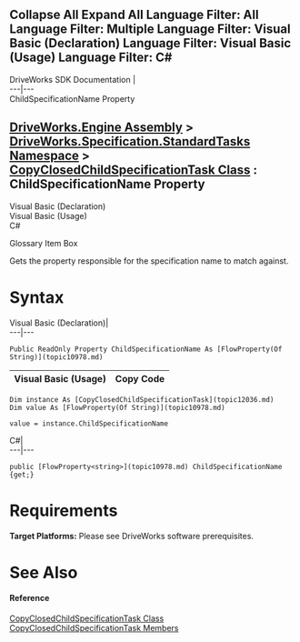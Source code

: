 Collapse All Expand All Language Filter: All  Language Filter: Multiple  Language Filter: Visual Basic (Declaration) Language Filter: Visual Basic (Usage) Language Filter: C#  
---  
DriveWorks SDK Documentation  |   
---|---  
ChildSpecificationName Property   
  
[DriveWorks.Engine Assembly](topic2156.md) > [DriveWorks.Specification.StandardTasks Namespace](topic11896.md) > [CopyClosedChildSpecificationTask Class](topic12036.md) : ChildSpecificationName Property  
---  
  
Visual Basic (Declaration)    
Visual Basic (Usage)    
C# 

Glossary Item Box

Gets the property responsible for the specification name to match against. 

# Syntax

Visual Basic (Declaration)|   
---|---  
      
    
    Public ReadOnly Property ChildSpecificationName As [FlowProperty(Of String)](topic10978.md)  
  
Visual Basic (Usage)| Copy Code  
---|---  
      
    
    Dim instance As [CopyClosedChildSpecificationTask](topic12036.md)
    Dim value As [FlowProperty(Of String)](topic10978.md)
     
    value = instance.ChildSpecificationName  
  
C#|   
---|---  
      
    
    public [FlowProperty<string>](topic10978.md) ChildSpecificationName {get;}  
  
# Requirements

**Target Platforms:** Please see DriveWorks software prerequisites.

# See Also

#### Reference

[CopyClosedChildSpecificationTask Class](topic12036.md)   
[CopyClosedChildSpecificationTask Members](topic12037.md)


